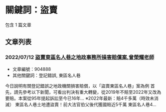 # 關鍵詞：盜賣

包含 1 篇文章

## 文章列表

### 2022/07/12 [盜賣東區名人巷之地政事務所損害賠償案,曾榮耀老師](../../articles/904888_%E7%9B%9C%E8%B3%A3%E6%9D%B1%E5%8D%80%E5%90%8D%E4%BA%BA%E5%B7%B7%E4%B9%8B%E5%9C%B0%E6%94%BF%E4%BA%8B%E5%8B%99%E6%89%80%E6%90%8D%E5%AE%B3%E8%B3%A0%E5%84%9F%E6%A1%88%2C%E6%9B%BE%E6%A6%AE%E8%80%80%E8%80%81%E5%B8%AB.md)
- 文章編號：904888
- 其他關鍵詞：登記錯誤, 東區名人巷

今日說明有關登記錯誤之地政機關損害賠償，以「盜賣東區名人巷」案為例 首先，請先參考以下新聞，可看出判決有重大轉變，從2019年不賠至2022年又改為要賠。本案從95年提起訴訟至今已16年… ※2022年最新：賠4千多萬（時效未消滅） 東區名人巷土地遭盜賣！前大法官伯父後代獲國賠近5千萬 東區名人巷4...
